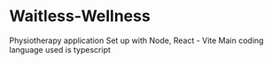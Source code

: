 # Waitless-Wellness
Physiotherapy application
Set up with Node, React - Vite
Main coding language used is typescript
